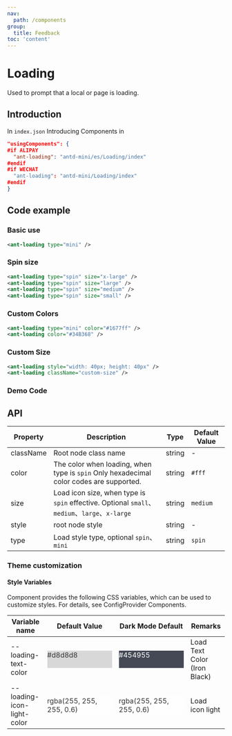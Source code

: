```yaml
---
nav:
  path: /components
group:
  title: Feedback
toc: 'content'
---
```


# Loading

Used to prompt that a local or page is loading.

## Introduction

In `index.json` Introducing Components in

```json
"usingComponents": {
#if ALIPAY
  "ant-loading": "antd-mini/es/Loading/index"
#endif
#if WECHAT
  "ant-loading": "antd-mini/Loading/index"
#endif
}
```

## Code example

### Basic use

```xml
<ant-loading type="mini" />
```

### Spin size

```xml
<ant-loading type="spin" size="x-large" />
<ant-loading type="spin" size="large" />
<ant-loading type="spin" size="medium" />
<ant-loading type="spin" size="small" />
```

### Custom Colors

```xml
<ant-loading type="mini" color="#1677ff" />
<ant-loading color="#34B368" />
```

### Custom Size

```xml
<ant-loading style="width: 40px; height: 40px" />
<ant-loading className="custom-size" />
```

### Demo Code

<code src='../../demo/pages/Loading/index' noChangeButton></code>

## API

| Property      | Description                                                                               | Type   | Default Value   |
| --------- | ---------------------------------------------------------------------------------- | ------ | -------- |
| className | Root node class name                                                                         | string | -        |
| color     | The color when loading, when type is `spin` Only hexadecimal color codes are supported.                           | string | `#fff`   |
| size      | Load icon size, when type is `spin` effective. Optional `small`、`medium`、`large`、`x-large` | string | `medium` |
| style     | root node style                                                                       | string | -        |
| type      | Load style type, optional `spin`、`mini`                                                  | string | `spin`   |

### Theme customization

#### Style Variables

Component provides the following CSS variables, which can be used to customize styles. For details, see ConfigProvider Components.

| Variable name                     | Default Value                                                                                                                              | Dark Mode Default                                                                                                                      | Remarks                 |
| -------------------------- | ----------------------------------------------------------------------------------------------------------------------------------- | ----------------------------------------------------------------------------------------------------------------------------------- | -------------------- |
| --loading-text-color       | <div style="width: 150px; height: 40px; background-color: #d8d8d8; color: #333333;">#d8d8d8</div>                                   | <div style="width: 150px; height: 40px; background-color: #454955; color: #ffffff;">#454955</div>                                   | Load Text Color (Iron Black) |
| --loading-icon-light-color | <div style="width: 150px; height: 40px; background-color: rgba(255, 255, 255, 0.6); color: #333333;">rgba(255, 255, 255, 0.6)</div> | <div style="width: 150px; height: 40px; background-color: rgba(255, 255, 255, 0.6); color: #333333;">rgba(255, 255, 255, 0.6)</div> | Load icon light         |
